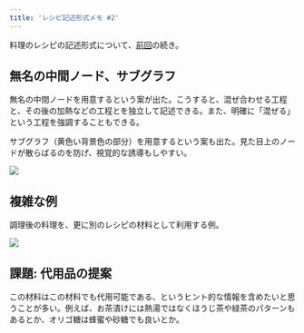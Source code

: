 ```yaml
---
title: 'レシピ記述形式メモ #2'
---
```

料理のレシピの記述形式について、[前回](https://r7kamura.com/articles/2022-05-13-mermaid-recipe-memo)の続き。

無名の中間ノード、サブグラフ
--------------

無名の中間ノードを用意するという案が出た。こうすると、混ぜ合わせる工程と、その後の加熱などの工程とを独立して記述できる。また、明確に「混ぜる」という工程を強調することもできる。

サブグラフ（黄色い背景色の部分）を用意するという案も出た。見た目上のノードが散らばるのを防げ、視覚的な誘導もしやすい。

![](https://lh3.googleusercontent.com/M0FFPcQzwRgDLaoEgFgSwoXAGWndjJn1NgViHS2AtdMQMPSYKzSLRz0eex-YpXw4X4GlMPXljnKG3TWYNnetcUiSYheAylKPpkTg39El7IkLAtH5galOM9pKquvEqc2vQ2CSTFbijwo6Y4XEgv85yQ)

複雑な例
----

調理後の料理を、更に別のレシピの材料として利用する例。

![](https://lh6.googleusercontent.com/Q0cPLTDm_rnJizCbwAoFY7-hV8J2YQkFER9Hn5MRGU9KaHawDtlz2lUo4hy5m5agg56jgZoWxCKVZPR8Uuk_-3QC8KByRaJbAgiKT4yY0fdJNN4L4XEp152SpjBH2frE6LKRnj9uJx-li7lGPtXR4A)

課題: 代用品の提案
----------

この材料はこの材料でも代用可能である、というヒント的な情報を含めたいと思うことが多い。例えば、お茶漬けには熱湯ではなくほうじ茶や緑茶のパターンもあるとか、オリゴ糖は蜂蜜や砂糖でも良いとか。
